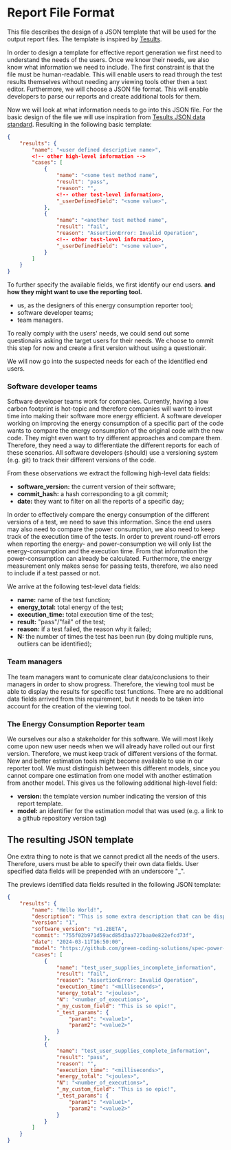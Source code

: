 # Report File Format

This file describes the design of a JSON template that will be used for the output report files.
The template is inspired by [Tesults](https://www.tesults.com/docs/tesults-json-data-standard).

In order to design a template for effective report generation we first need to understand the needs of the users.
Once we know their needs, we also know what information we need to include.
The first constraint is that the file must be human-readable.
This will enable users to read through the test results themselves without needing any viewing tools other then a text editor.
Furthermore, we will choose a JSON file format.
This will enable developers to parse our reports and create additional tools for them.

Now we will look at what information needs to go into this JSON file.
For the basic design of the file we will use inspiration from [Tesults JSON data standard](https://www.tesults.com/docs/tesults-json-data-standard).
Resulting in the following basic template:

```json
{
	"results": {
		"name": "<user defined descriptive name>",
		<!-- other high-level information -->
		"cases": [
			{
				"name": "<some test method name",
				"result": "pass",
				"reason": "",
				<!-- other test-level information>,
				"_userDefinedField": "<some value>",
			},
			{
				"name": "<another test method name",
				"result": "fail",
				"reason": "AssertionError: Invalid Operation",
				<!-- other test-level information>,
				"_userDefinedField": "<some value>",
			}
		]
	}
}
```

To further specify the available fields, we first identify our end users. **and how they might want to use the reporting tool.**

- us, as the designers of this energy consumption reporter tool;
- software developer teams;
- team managers.

To really comply with the users' needs, we could send out some questionairs asking the target users for their needs.
We choose to ommit this step for now and create a first version without using a questionair.

We will now go into the suspected needs for each of the identified end users.

<!-- ### Individual Softwarre Developers
Individual software developers will write their own small to medium size projects at home.
They could be private projects, or small tools that they want to open-source.
They have a low interest in making their projects use less energy, because they do not have a monetairy incentive to do so. -->

### Software developer teams

Software developer teams work for companies.
Currently, having a low carbon footprint is hot-topic and therefore companies will want to invest time into making their software more energy efficient.
A software developer working on improving the energy consumption of a specific part of the code wants to compare the energy consumption of the original code with the new code.
They might even want to try different approaches and compare them.
Therefore, they need a way to differentiate the different reports for each of these scenarios.
All software developers (should) use a versioning system (e.g. git) to track their different versions of the code.

From these observations we extract the following high-level data fields:

- **software_version:** the current version of their software;
- **commit_hash:** a hash corresponding to a git commit;
- **date:** they want to filter on all the reports of a specific day;

In order to effectively compare the energy consumption of the different versions of a test, we need to save this information.
Since the end users may also need to compare the power consumption, we also need to keep track of the execution time of the tests.
In order to prevent round-off errors when reporting the energy- and power-consumption we will only list the energy-consumption and the execution time.
From that information the power-consumption can already be calculated.
Furthermore, the energy measurement only makes sense for passing tests, therefore, we also need to include if a test passed or not.

We arrive at the following test-level data fields:

- **name:** name of the test function;
- **energy_total:** total energy of the test;
- **execution_time:** total execution time of the test;
- **result:** "pass"/"fail" of the test;
- **reason:** if a test failed, the reason why it failed;
- **N:** the number of times the test has been run (by doing multiple runs, outliers can be identified);

### Team managers

The team managers want to comunicate clear data/conclusions to their managers in order to show progress.
Therefore, the viewing tool must be able to display the results for specific test functions.
There are no additional data fields arrived from this requirement, but it needs to be taken into account for the creation of the viewing tool.

### The Energy Consumption Reporter team

We ourselves our also a stakeholder for this software.
We will most likely come upon new user needs when we will already have rolled out our first version.
Therefore, we must keep track of different versions of the format.
New and better estimation tools might become available to use in our reporter tool.
We must distinguish between this different models, since you cannot compare one estimation from one model with another estimation from another model.
This gives us the following additional high-level field:

- **version:** the template version number indicating the version of this report template.
- **model:** an identifier for the estimation model that was used (e.g. a link to a github repository version tag)


## The resulting JSON template

One extra thing to note is that we cannot predict all the needs of the users.
Therefore, users must be able to specify their own data fields.
User specified data fields will be prepended with an underscore "_".

The previews identified data fields resulted in the following JSON template:

```json
{
	"results": {
		"name": "Hello World!",
		"description": "This is some extra description that can be displayed for convenience.\nDo whatever you need.",
		"version": "1",
		"software_version": "v1.2BETA",
		"commit": "755f02b971d59acd85d3aa727baa0e822efcd73f",
		"date": "2024-03-11T16:50:00",
		"model": "https://github.com/green-coding-solutions/spec-power-model",
		"cases": [
			{
				"name": "test_user_supplies_incomplete_information",
				"result": "fail",
				"reason": "AssertionError: Invalid Operation",
				"execution_time": "<milliseconds>",
				"energy_total": "<joules>",
				"N": "<number_of_executions>",
				"_my_custom_field": "This is so epic!",
				"_test_params": {
					"param1": "<value1>",
					"param2": "<value2>"
				}
			},
			{
				"name": "test_user_supplies_complete_information",
				"result": "pass",
				"reason": "",
				"execution_time": "<milliseconds>",
				"energy_total": "<joules>",
				"N": "<number_of_executions>",
				"_my_custom_field": "This is so epic!",
				"_test_params": {
					"param1": "<value1>",
					"param2": "<value2>"
				}
			}
		]
	}
}
```